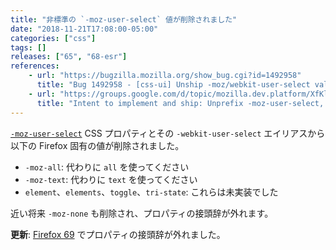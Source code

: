 ```yaml
---
title: "非標準の `-moz-user-select` 値が削除されました"
date: "2018-11-21T17:08:00-05:00"
categories: ["css"]
tags: []
releases: ["65", "68-esr"]
references:
    - url: "https://bugzilla.mozilla.org/show_bug.cgi?id=1492958"
      title: "Bug 1492958 - [css-ui] Unship -moz/webkit-user-select values not supported by other UAs / spec"
    - url: "https://groups.google.com/d/topic/mozilla.dev.platform/XfKl9Jt7ZQ8/discussion"
      title: "Intent to implement and ship: Unprefix -moz-user-select, unship mozilla-specific values."
---
```

[`-moz-user-select`](https://developer.mozilla.org/docs/Web/CSS/user-select) CSS プロパティとその `-webkit-user-select` エイリアスから以下の Firefox 固有の値が削除されました。

* `-moz-all`: 代わりに `all` を使ってください
* `-moz-text`: 代わりに `text` を使ってください
* `element`、`elements`、`toggle`、`tri-state`: これらは未実装でした

近い将来 `-moz-none` も削除され、プロパティの接頭辞が外れます。

**更新**: [Firefox 69](https://www.fxsitecompat.dev/ja/docs/2018/non-standard-moz-user-select-values-have-been-removed/) でプロパティの接頭辞が外れました。
